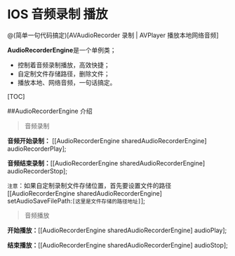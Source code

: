 
# IOS 音频录制 播放

@(简单一句代码搞定)[AVAudioRecorder 录制 | AVPlayer  播放本地网络音频]

**AudioRecorderEngine**是一个单例类；
- 控制着音频录制播放，高效快捷；
- 自定制文件存储路径，删除文件；
- 播放本地、网络音频，一句话搞定。



[TOC]

##AudioRecorderEngine 介绍

> 音频录制

**音频开始录制：** [[AudioRecorderEngine sharedAudioRecorderEngine] audioRecorderPlay];

**音频结束录制：**[[AudioRecorderEngine sharedAudioRecorderEngine] audioRecorderStop];

`注意`：如果自定制录制文件存储位置，首先要设置文件的路径 [[AudioRecorderEngine sharedAudioRecorderEngine] setAudioSaveFilePath:`[这里是文件存储的路径地址]`];

>音频播放

**开始播放：**[[AudioRecorderEngine sharedAudioRecorderEngine] audioPlay];

**结束播放：**[[AudioRecorderEngine sharedAudioRecorderEngine] audioStop];
